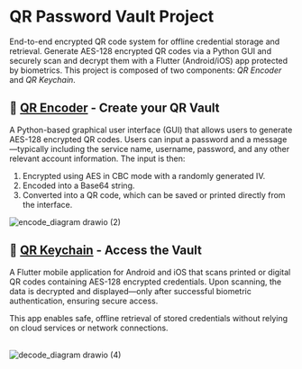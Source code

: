 # QR Password Vault Project
End-to-end encrypted QR code system for offline credential storage and retrieval.
Generate AES-128 encrypted QR codes via a Python GUI and securely scan and decrypt them with a Flutter (Android/iOS) app protected by biometrics.
This project is composed of two components: *QR Encoder* and *QR Keychain*.

## 🔐 [QR Encoder](https://github.com/AleCava01/QR-Password-Vault/tree/main/qr_encoder) - Create your QR Vault
A Python-based graphical user interface (GUI) that allows users to generate AES-128 encrypted QR codes. Users can input a password and a message—typically including the service name, username, password, and any other relevant account information. The input is then:

1. Encrypted using AES in CBC mode with a randomly generated IV.
2. Encoded into a Base64 string.
3. Converted into a QR code, which can be saved or printed directly from the interface.

![encode_diagram drawio (2)](https://github.com/user-attachments/assets/44964de6-7e2a-4cdd-9f79-2b5702f3c9ca)

## 📱 [QR Keychain](https://github.com/AleCava01/QR-Password-Vault/tree/main/qr_keychain) - Access the Vault
A Flutter mobile application for Android and iOS that scans printed or digital QR codes containing AES-128 encrypted credentials. Upon scanning, the data is decrypted and displayed—only after successful biometric authentication, ensuring secure access.

This app enables safe, offline retrieval of stored credentials without relying on cloud services or network connections.
<br>
<br>


![decode_diagram drawio (4)](https://github.com/user-attachments/assets/7ca2d486-2e5d-48ba-82b3-a7383cabb39b)
